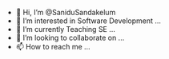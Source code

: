 - 👋 Hi, I’m @SaniduSandakelum
- 👀 I’m interested in Software Development ...
- 🌱 I’m currently Teaching SE ...
- 💞️ I’m looking to collaborate on ...
- 📫 How to reach me ...

<!---
SaniduSandakelum/SaniduSandakelum is a ✨ special ✨ repository because its `README.md` (this file) appears on your GitHub profile.
You can click the Preview link to take a look at your changes.
--->

